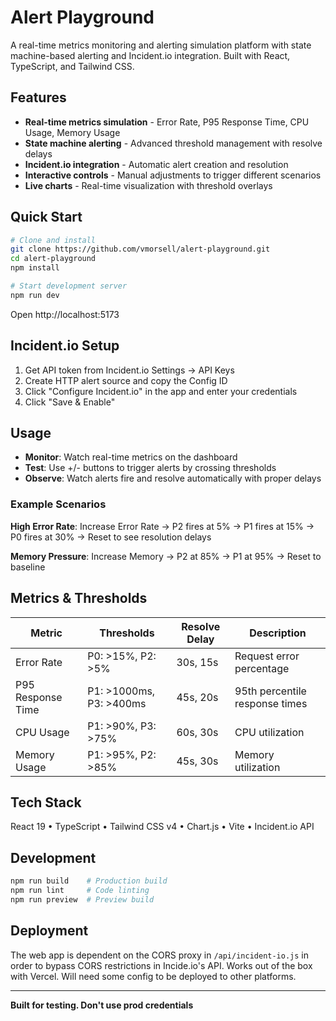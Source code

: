 # Alert Playground

A real-time metrics monitoring and alerting simulation platform with state machine-based alerting and Incident.io integration. Built with React, TypeScript, and Tailwind CSS.

## Features

- **Real-time metrics simulation** - Error Rate, P95 Response Time, CPU Usage, Memory Usage
- **State machine alerting** - Advanced threshold management with resolve delays
- **Incident.io integration** - Automatic alert creation and resolution
- **Interactive controls** - Manual adjustments to trigger different scenarios
- **Live charts** - Real-time visualization with threshold overlays

## Quick Start

```bash
# Clone and install
git clone https://github.com/vmorsell/alert-playground.git
cd alert-playground
npm install

# Start development server
npm run dev
```

Open http://localhost:5173

## Incident.io Setup

1. Get API token from Incident.io Settings → API Keys
2. Create HTTP alert source and copy the Config ID
3. Click "Configure Incident.io" in the app and enter your credentials
4. Click "Save & Enable"

## Usage

- **Monitor**: Watch real-time metrics on the dashboard
- **Test**: Use +/- buttons to trigger alerts by crossing thresholds
- **Observe**: Watch alerts fire and resolve automatically with proper delays

### Example Scenarios

**High Error Rate**: Increase Error Rate → P2 fires at 5% → P1 fires at 15% → P0 fires at 30% → Reset to see resolution delays

**Memory Pressure**: Increase Memory → P2 at 85% → P1 at 95% → Reset to baseline

## Metrics & Thresholds

| Metric            | Thresholds              | Resolve Delay | Description                    |
| ----------------- | ----------------------- | ------------- | ------------------------------ |
| Error Rate        | P0: >15%, P2: >5%       | 30s, 15s      | Request error percentage       |
| P95 Response Time | P1: >1000ms, P3: >400ms | 45s, 20s      | 95th percentile response times |
| CPU Usage         | P1: >90%, P3: >75%      | 60s, 30s      | CPU utilization                |
| Memory Usage      | P1: >95%, P2: >85%      | 45s, 30s      | Memory utilization             |

## Tech Stack

React 19 • TypeScript • Tailwind CSS v4 • Chart.js • Vite • Incident.io API

## Development

```bash
npm run build    # Production build
npm run lint     # Code linting
npm run preview  # Preview build
```

## Deployment

The web app is dependent on the CORS proxy in `/api/incident-io.js` in order to bypass CORS restrictions in Incide.io's API. Works out of the box with Vercel. Will need some config to be deployed to other platforms.

---

**Built for testing. Don't use prod credentials**
